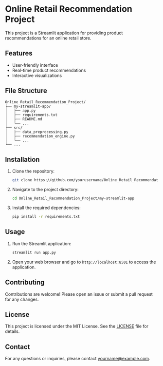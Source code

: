 # Online Retail Recommendation Project
This project is a Streamlit application for providing product recommendations for an online retail store.

## Features

- User-friendly interface
- Real-time product recommendations
- Interactive visualizations

## File Structure

```
Online_Retail_Recommendation_Project/
├── my-streamlit-app/
│   ├── app.py
│   ├── requirements.txt
│   ├── README.md
│   └── ...
├── src/
│   ├── data_preprocessing.py
│   ├── recommendation_engine.py
│   └── ...
└── ...
```

## Installation

1. Clone the repository:
    ```bash
    git clone https://github.com/yourusername/Online_Retail_Recommendation_Project.git
    ```
2. Navigate to the project directory:
    ```bash
    cd Online_Retail_Recommendation_Project/my-streamlit-app
    ```
3. Install the required dependencies:
    ```bash
    pip install -r requirements.txt
    ```

## Usage

1. Run the Streamlit application:
    ```bash
    streamlit run app.py
    ```
2. Open your web browser and go to `http://localhost:8501` to access the application.

## Contributing

Contributions are welcome! Please open an issue or submit a pull request for any changes.

## License

This project is licensed under the MIT License. See the [LICENSE](LICENSE) file for details.

## Contact

For any questions or inquiries, please contact [yourname@example.com](mailto:yourname@example.com).